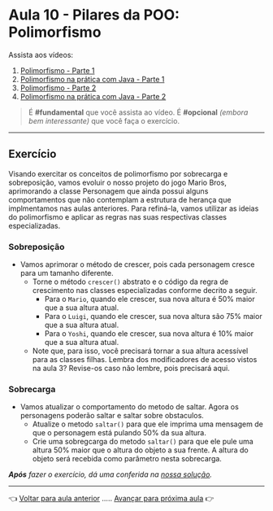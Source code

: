 # Aula 10 - Pilares da POO: Polimorfismo

Assista aos vídeos: 

  1. [Polimorfismo - Parte 1](https://youtu.be/9-3-RMEMcq4?t=35)
  1. [Polimorfismo na prática com Java - Parte 1](https://youtu.be/NctjqlfKC0U?t=33)
  1. [Polimorfismo - Parte 2](https://youtu.be/hYek1xqWzgs?t=35)
  1. [Polimorfismo na prática com Java - Parte 2](https://youtu.be/b7xGYh3NHZU?t=34)

> É **#fundamental** que você assista ao vídeo. É **#opcional** _(embora bem interessante)_ que você faça o exercício.

---

## Exercício

Visando exercitar os conceitos de polimorfismo por sobrecarga e sobreposição, vamos evoluir o nosso projeto do jogo Mario Bros, aprimorando a classe Personagem que ainda possui alguns comportamentos que não contemplam a estrutura de herança que implmentamos nas aulas anteriores. Para refiná-la, vamos utilizar as ideias do polimorfismo e aplicar as regras nas suas respectivas classes especializadas.

### Sobreposição
* Vamos aprimorar o método de crescer, pois cada personagem cresce para um tamanho diferente.
  * Torne o método `crescer()` abstrato e o código da regra de crescimento nas classes especializadas conforme decrito a seguir.
    * Para o `Mario`, quando ele crescer, sua nova altura é 50% maior que a sua altura atual.
    * Para o `Luigi`, quando ele crescer, sua nova altura são 75% maior que a sua altura atual.
    * Para o `Yoshi`, quando ele crescer, sua nova altura é 10% maior que a sua altura atual.
  * Note que, para isso, você precisará tornar a sua altura acessível para as classes filhas. Lembra dos modificadores de acesso vistos na aula 3? Revise-os caso não lembre, pois precisará aqui.

### Sobrecarga
* Vamos atualizar o comportamento do metodo de saltar. Agora os personagens poderão saltar e saltar sobre obstaculos.
  * Atualize o metodo `saltar()` para que ele imprima uma mensagem de que o personagem está pulando 50% da sua altura.
  * Crie uma sobregcarga do metodo `saltar()` para que ele pule uma altura 50% maior que o altura do objeto a sua frente. A altura do objeto será recebida como parâmetro nesta sobrecarga.

_**Após** fazer o exercício, dá uma conferida na [nossa solução](resolucao.md)._

---

👈 [Voltar para aula anterior](../aula09/aula.md) ..... [Avançar para próxima aula](../aula11/aula.md) 👉